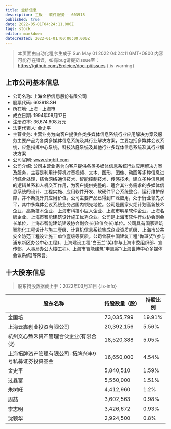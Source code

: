 ```yaml
---
title: 金桥信息
description: 主板 - 软件服务 - 603918
published: true
date: 2022-05-01T04:24:11.000Z
tags: stock
editor: markdown
dateCreated: 2022-01-01T00:00:00.000Z
---
```


> 本页面由自动化程序生成于 Sun May 01 2022 04:24:11 GMT+0800
> 内容可能存在错误，如有bug请提交issue至：https://github.com/Eroleice/doc-pi/issues
{.is-warning}

## 上市公司基本信息
- 公司名称: 上海金桥信息股份有限公司
- 股票代码: 603918.SH
- 所在地: 上海 - 上海市
- 成立日期: 1994年08月17日
- 注册资本: 36,674.608万元
- 法定代表人: 金史平
- 主营业务: 主营业务为向客户提供各类多媒体信息系统行业应用解决方案及服务主要产品为各类多媒体信息系统及其行业解决方案，主要包括多媒体会议系统，应急指挥中心系统，科技法庭系统及其他行业多媒体信息系统及其行业解决方案
- 公司官网: www.shgbit.com
- 公司介绍: 公司主营业务为向客户提供各类多媒体信息系统行业应用解决方案及服务，主要是利用计算机对音视频、文本、图形、图像、动画等多种信息进行综合处理，结合网络通信技术、智能控制技术、传感技术，建立多种信息间的逻辑关系和人机交互作用，为客户提供完整的、适合其业务需求的多媒体信息系统的设计、工程实施、应用软件开发、软硬件平台系统整合、运行维护保障，并不断提升其应用价值。公司主要产品已得到广泛应用，处于行业领先水平，其中多媒体会议系统业务占国内领先地位。公司是国家火炬计划高新技术企业、高新技术企业、上海市科技小巨人企业、上海市明星软件企业、上海名牌企业、上海市智能建筑设计施工优秀企业。公司是上海市软件行业协会副会长单位，上海市智能建筑建设协会副会长(轮值会长)单位。公司具有国家建筑智能化工程设计与施工壹级、计算机信息系统集成企业资质贰级、上海市公共安全防范工程设计施工单位壹级等资质。公司曾获中国建筑工程“鲁班奖”(参与浦东新区办公中心工程)、上海建设工程“白玉兰”奖(参与上海市委组织部、宣传部、人事局办公大楼工程)、上海市智能建筑“申慧奖”(上海世博中心多媒体会议系统)等荣誉。


## 十大股东信息
> 股东持股数据截止于：2022年03月31日
{.is-info}

| 股东名称 | 持股数量（股） | 持股比例 |
| --- | --- | --- |
| 金国培 | 73,035,799 | 19.91% |
| 上海云鑫创业投资有限公司 | 20,392,156 | 5.56% |
| 杭州文心致禾资产管理合伙企业(有限合伙) | 18,520,388 | 5.05% |
| 上海拓牌资产管理有限公司-拓牌兴丰9号私募证券投资基金 | 16,650,000 | 4.54% |
| 金史平 | 5,840,510 | 1.59% |
| 过鑫富 | 5,550,000 | 1.51% |
| 朱树旺 | 4,412,960 | 1.2% |
| 周喆 | 3,602,563 | 0.98% |
| 李志明 | 3,426,672 | 0.93% |
| 沈颖华 | 2,924,500 | 0.8% |




